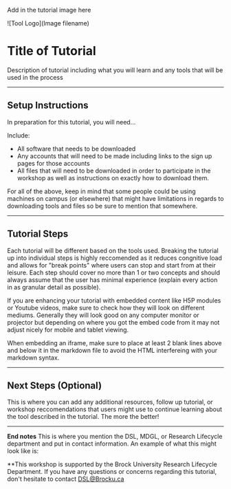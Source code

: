 Add in the tutorial image here 

![Tool Logo](Image filename)

# Title of Tutorial
Description of tutorial including what you will learn and any tools that will be used in the process

----

## Setup Instructions
In preparation for this tutorial, you will need...

Include:
 - All software that needs to be downloaded
 - Any accounts that will need to be made including links to the sign up pages for those accounts
 - All files that will need to be downloaded in order to participate in the workshop as well as instructions on exactly how to download them.  

For all of the above, keep in mind that some people could be using machines on campus (or elsewhere) that might have limitations in regards to downloading tools and files so be sure to mention that somewhere.

----

## Tutorial Steps
Each tutorial will be different based on the tools used.  Breaking the tutorial up into individual steps is highly reccomended as it reduces congnitive load and allows for "break points" where users can stop and start from at their leisure.  Each step should cover no more than 1 or two concepts and should always assume that the user has minimal experience (explain every action in as granular detail as possible).

If you are enhancing your tutorial with embedded content like H5P modules or Youtube videos, make sure to check how they will look on different mediums.  Generally they will look good on any computer monitor or projector but depending on where you got the embed code from it may not adjust nicely for mobile and tablet viewing.

When embedding an iframe, make sure to place at least 2 blank lines above and below it in the markdown file to avoid the HTML interfereing with your markdown syntax.

----

## Next Steps (Optional)
This is where you can add any additional resources, follow up tutorial, or workshop reccomendations that users might use to continue learning about the tool described in the tutorial.  The more the better!

----

**End notes**
This is where you mention the DSL, MDGL, or Research Lifecycle department and put in contact information.  An example of what this might look like is:

**This workshop is supported by the Brock University Research Lifecycle Department.  If you have any questions or concerns regarding this tutorial, don't hesitate to contact [DSL@Brocku.ca](mailto:DSL@Brocku.ca)
